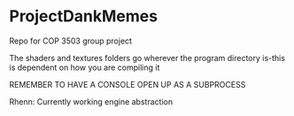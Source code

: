 # ProjectDankMemes
Repo for COP 3503 group project

The shaders and textures folders go wherever the program directory is-this is dependent on how you are compiling it

REMEMBER TO HAVE A CONSOLE OPEN UP AS A SUBPROCESS

Rhenn: Currently working engine abstraction